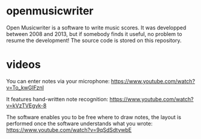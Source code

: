 # openmusicwriter

Open Musicwriter is a software to write music scores. It was developped between 2008 and 2013, but if somebody finds it useful, no problem to resume the development! The source code is stored on this repository. 

# videos

You can enter notes via your microphone:
https://www.youtube.com/watch?v=To_kwGIFznI

It features hand-written note recognition:
https://www.youtube.com/watch?v=kVzTVEgyk-8

The software enables you to be free where to draw notes, the layout is performed once the software understands what you wrote:
https://www.youtube.com/watch?v=9qSdSdtywbE
